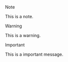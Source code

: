 > [!NOTE]
> This is a note.

> [!WARNING]
> This is a warning.

> [!IMPORTANT]
> This is a important message.
